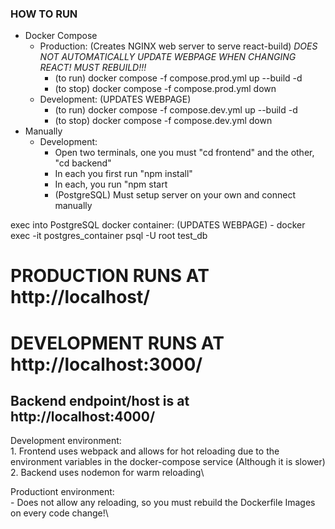 ### HOW TO RUN
* Docker Compose
    * Production: (Creates NGINX web server to serve react-build)     *DOES NOT AUTOMATICALLY UPDATE WEBPAGE WHEN CHANGING REACT! MUST REBUILD!!!*
        - (to run) docker compose -f compose.prod.yml up --build -d
        - (to stop) docker compose -f compose.prod.yml down
    * Development: (UPDATES WEBPAGE)
        - (to run) docker compose -f compose.dev.yml up --build -d
        - (to stop) docker compose -f compose.dev.yml down
* Manually
    * Development:
        - Open two terminals, one you must "cd frontend" and the other, "cd backend"
        - In each you first run "npm install"
        - In each, you run "npm start
        - (PostgreSQL) Must setup server on your own and connect manually

exec into PostgreSQL docker container: (UPDATES WEBPAGE)
    - docker exec -it postgres_container psql -U root test_db

# PRODUCTION RUNS AT http://localhost/
# DEVELOPMENT RUNS AT http://localhost:3000/
## Backend endpoint/host is at http://localhost:4000/



Development environment:\
    1. Frontend uses webpack and allows for hot reloading due to the environment variables in the docker-compose service (Although it is slower)\
    2. Backend uses nodemon for warm reloading\

Productiont environment:\
    - Does not allow any reloading, so you must rebuild the Dockerfile Images on every code change!\